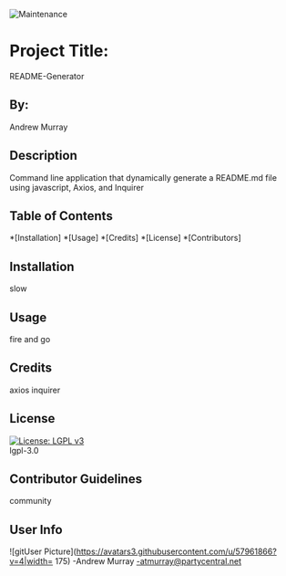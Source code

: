 
![Maintenance](https://img.shields.io/maintenance/no/2020?style=for-the-badge)

# Project Title: 
README-Generator

## By:
Andrew Murray

## Description

Command line application that dynamically generate a README.md file using javascript, Axios, and Inquirer



## Table of Contents

*[Installation]
*[Usage]
*[Credits]
*[License]
*[Contributors]

## Installation
slow

## Usage
fire and go

## Credits
axios
 inquirer

## License
[![License: LGPL v3](https://img.shields.io/badge/License-LGPL%20v3-blue.svg)](https://www.gnu.org/licenses/lgpl-3.0)<br>lgpl-3.0

## Contributor Guidelines
community

## User Info
![gitUser Picture](https://avatars3.githubusercontent.com/u/57961866?v=4|width= 175)
-Andrew Murray
-atmurray@partycentral.net



    